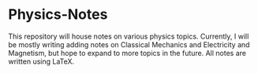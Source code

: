 # Physics-Notes
This repository will house notes on various physics topics. Currently, I will be mostly writing adding notes on Classical Mechanics and Electricity and Magnetism, but hope to expand to more topics in the future. All notes are written using LaTeX.
